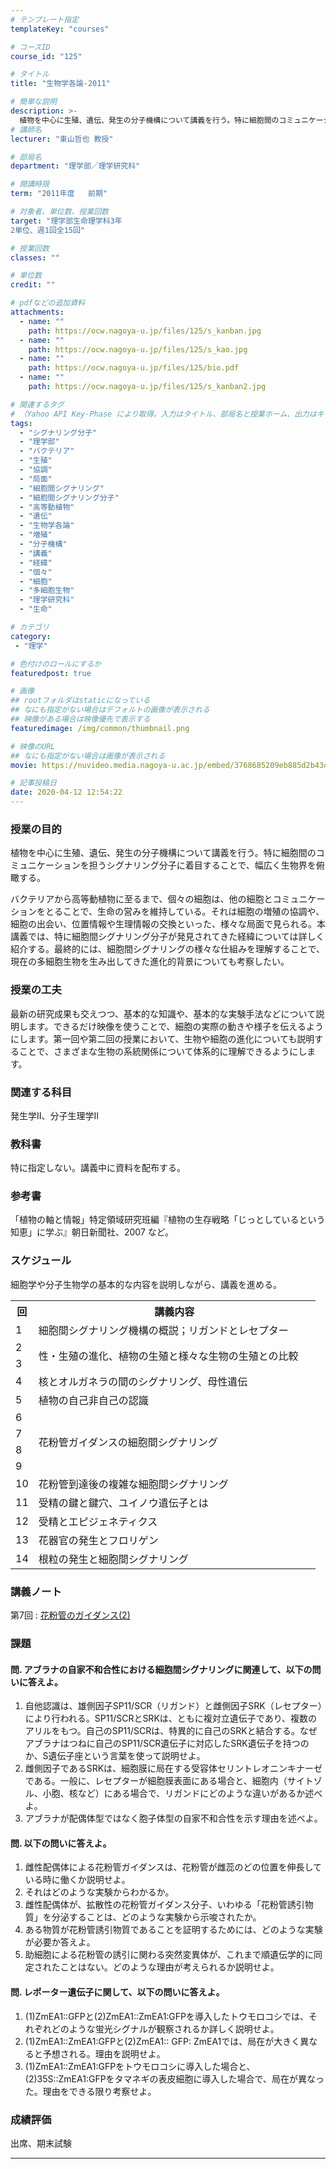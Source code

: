 ```yaml
---
# テンプレート指定
templateKey: "courses"

# コースID
course_id: "125"

# タイトル
title: "生物学各論-2011"

# 簡単な説明
description: >-
  植物を中心に生殖、遺伝、発生の分子機構について講義を行う。特に細胞間のコミュニケーションを担うシグナリング分子に着目することで、幅広く生物界を俯瞰する。バクテリアから高等動植物に至るまで、個々の細胞は、他の細胞とコミュニケーションをとることで、生命の営みを維持している。それは細胞の増殖の協調や、細胞の出会い、位置情報や生理情報の交換といった、様々な局面で見られる。本講義では、特に細胞間シグナリ ....
# 講師名
lecturer: "東山哲也 教授"

# 部局名
department: "理学部／理学研究科"

# 開講時限
term: "2011年度	前期"

# 対象者、単位数、授業回数
target: "理学部生命理学科3年
2単位、週1回全15回"

# 授業回数
classes: ""

# 単位数
credit: ""

# pdfなどの追加資料
attachments:
  - name: "" 
    path: https://ocw.nagoya-u.jp/files/125/s_kanban.jpg
  - name: "" 
    path: https://ocw.nagoya-u.jp/files/125/s_kao.jpg
  - name: "" 
    path: https://ocw.nagoya-u.jp/files/125/bio.pdf
  - name: "" 
    path: https://ocw.nagoya-u.jp/files/125/s_kanban2.jpg

# 関連するタグ
# （Yahoo API Key-Phase により取得。入力はタイトル、部局名と授業ホーム、出力はキーフレーズ（tags））
tags:
  - "シグナリング分子"
  - "理学部"
  - "バクテリア"
  - "生殖"
  - "協調"
  - "局面"
  - "細胞間シグナリング"
  - "細胞間シグナリング分子"
  - "高等動植物"
  - "遺伝"
  - "生物学各論"
  - "増殖"
  - "分子機構"
  - "講義"
  - "経緯"
  - "個々"
  - "細胞"
  - "多細胞生物"
  - "理学研究科"
  - "生命"

# カテゴリ
category:
 - "理学"

# 色付けのロールにするか
featuredpost: true

# 画像
## rootフォルダはstaticになっている
## なにも指定がない場合はデフォルトの画像が表示される
## 映像がある場合は映像優先で表示する
featuredimage: /img/common/thumbnail.png

# 映像のURL
## なにも指定がない場合は画像が表示される
movie: https://nuvideo.media.nagoya-u.ac.jp/embed/3768685209eb885d2b43d9d8ba6f41072a8b8e7a

# 記事投稿日
date: 2020-04-12 12:54:22
---
```


### 授業の目的

植物を中心に生殖、遺伝、発生の分子機構について講義を行う。特に細胞間のコミュニケーションを担うシグナリング分子に着目することで、幅広く生物界を俯瞰する。

バクテリアから高等動植物に至るまで、個々の細胞は、他の細胞とコミュニケーションをとることで、生命の営みを維持している。それは細胞の増殖の協調や、細胞の出会い、位置情報や生理情報の交換といった、様々な局面で見られる。本講義では、特に細胞間シグナリング分子が発見されてきた経緯については詳しく紹介する。最終的には、細胞間シグナリングの様々な仕組みを理解することで、現在の多細胞生物を生み出してきた進化的背景についても考察したい。


### 授業の工夫

最新の研究成果も交えつつ、基本的な知識や、基本的な実験手法などについて説明します。できるだけ映像を使うことで、細胞の実際の動きや様子を伝えるようにします。第一回や第二回の授業において、生物や細胞の進化についても説明することで、さまざまな生物の系統関係について体系的に理解できるようにします。





### 関連する科目

発生学II、分子生理学II

### 教科書

特に指定しない。講義中に資料を配布する。

### 参考書

「植物の軸と情報」特定領域研究班編『植物の生存戦略「じっとしているという知恵」に学ぶ』朝日新聞社、2007 など。


<h3>スケジュール</h3>

<p>
細胞学や分子生物学の基本的な内容を説明しながら、講義を進める。
</p>

<table class="basic" width="455">
<tr>
<th width="20" class="center">回</th>
<th width="435" class="center">講義内容</th>
</tr>

<tr>
<td width="20" class="center">1</td>
<td width="435">細胞間シグナリング機構の概説；リガンドとレセプター</td>
</tr>
<tr>
<td width="20" class="center">2</td>
<td width="435" rowspan=2>性・生殖の進化、植物の生殖と様々な生物の生殖との比較</td>
</tr>
<tr>
<td width="20" class="center">3</td>
</tr>
<tr>
<td width="20" class="center">4</td>
<td width="435">核とオルガネラの間のシグナリング、母性遺伝</td>
</tr>
<tr>
<td width="20" class="center">5</td>
<td width="435">植物の自己非自己の認識</td>
</tr>
<tr>
<td width="20" class="center">6</td>
<td width="435" rowspan=4>花粉管ガイダンスの細胞間シグナリング</td>
</tr>
<tr>
<td width="20" class="center">7</td>

</tr>
<tr>
<td width="20" class="center">8</td>

</tr>
<tr>
<td width="20" class="center">9</td>
</tr>
<tr>
<td width="20" class="center">10</td>
<td width="435">花粉管到達後の複雑な細胞間シグナリング</td>
</tr>
<tr>
<td width="20" class="center">11</td>
<td width="435">受精の鍵と鍵穴、ユイノウ遺伝子とは</td>
</tr>
<tr>
<td width="20" class="center">12</td>
<td width="435">受精とエピジェネティクス</td>
</tr>
<tr>
<td width="20" class="center">13</td>
<td width="435">花器官の発生とフロリゲン</td>
</tr>
<tr>
<td width="20" class="center">14</td>
<td width="435">根粒の発生と細胞間シグナリング</td>
</tr>
</table>



### 講義ノート

第7回 : [花粉管のガイダンス(2)](https://ocw.nagoya-u.jp/files/125/bio.pdf) 



<h3>課題</h3>

<h4>問. アブラナの自家不和合性における細胞間シグナリングに関連して、以下の問いに答えよ。</h4>
<ol>
<li>自他認識は、雄側因子SP11/SCR（リガンド）と雌側因子SRK（レセプター）により行われる。SP11/SCRとSRKは、ともに複対立遺伝子であり、複数のアリルをもつ。自己のSP11/SCRは、特異的に自己のSRKと結合する。なぜアブラナはつねに自己のSP11/SCR遺伝子に対応したSRK遺伝子を持つのか、S遺伝子座という言葉を使って説明せよ。</li>
<li>雌側因子であるSRKは、細胞膜に局在する受容体セリントレオニンキナーゼである。一般に、レセプターが細胞膜表面にある場合と、細胞内（サイトゾル、小胞、核など）にある場合で、リガンドにどのような違いがあるか述べよ。</li>
<li>アブラナが配偶体型ではなく胞子体型の自家不和合性を示す理由を述べよ。</li>
</ol>

<h4>問. 以下の問いに答えよ。</h4>
<ol>
<li>雌性配偶体による花粉管ガイダンスは、花粉管が雌蕊のどの位置を伸長している時に働くか説明せよ。</li>
<li>それはどのような実験からわかるか。</li>
<li>雌性配偶体が、拡散性の花粉管ガイダンス分子、いわゆる「花粉管誘引物質」を分泌することは、どのような実験から示唆されたか。</li>
<li>ある物質が花粉管誘引物質であることを証明するためには、どのような実験が必要か答えよ。</li>
<li>助細胞による花粉管の誘引に関わる突然変異体が、これまで順遺伝学的に同定されたことはない。どのような理由が考えられるか説明せよ。</li>
</ol>

<h4>問. レポーター遺伝子に関して、以下の問いに答えよ。</h4>
<ol>
<li>(1)ZmEA1::GFPと(2)ZmEA1::ZmEA1:GFPを導入したトウモロコシでは、それぞれどのような蛍光シグナルが観察されるか詳しく説明せよ。</li>
<li>(1)ZmEA1::ZmEA1:GFPと(2)ZmEA1:: GFP: ZmEA1では、局在が大きく異なると予想される。理由を説明せよ。</li>
<li>(1)ZmEA1::ZmEA1:GFPをトウモロコシに導入した場合と、(2)35S::ZmEA1:GFPをタマネギの表皮細胞に導入した場合で、局在が異なった。理由をできる限り考察せよ。</li>
</ol>


### 成績評価

出席、期末試験



-----